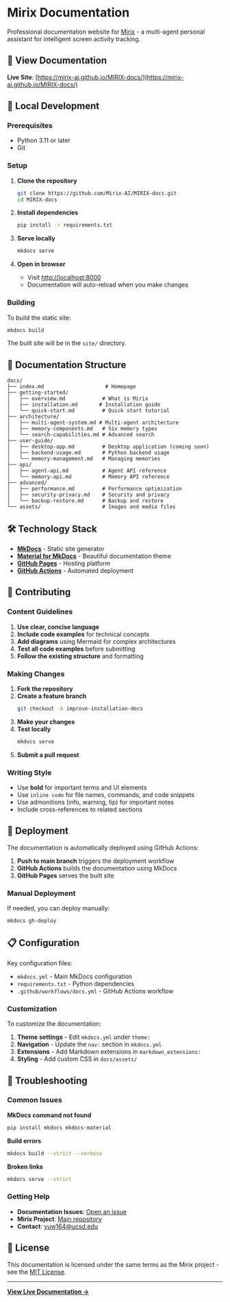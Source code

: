 # Mirix Documentation

Professional documentation website for [Mirix](https://github.com/Mirix-AI/Mirix) - a multi-agent personal assistant for intelligent screen activity tracking.

## 📖 View Documentation

**Live Site**: [https://mirix-ai.github.io/MIRIX-docs/](https://mirix-ai.github.io/MIRIX-docs/)

## 🚀 Local Development

### Prerequisites

- Python 3.11 or later
- Git

### Setup

1. **Clone the repository**
   ```bash
   git clone https://github.com/Mirix-AI/MIRIX-docs.git
   cd MIRIX-docs
   ```

2. **Install dependencies**
   ```bash
   pip install -r requirements.txt
   ```

3. **Serve locally**
   ```bash
   mkdocs serve
   ```

4. **Open in browser**
   - Visit [http://localhost:8000](http://localhost:8000)
   - Documentation will auto-reload when you make changes

### Building

To build the static site:

```bash
mkdocs build
```

The built site will be in the `site/` directory.

## 📁 Documentation Structure

```
docs/
├── index.md                    # Homepage
├── getting-started/
│   ├── overview.md            # What is Mirix
│   ├── installation.md       # Installation guide
│   └── quick-start.md         # Quick start tutorial
├── architecture/
│   ├── multi-agent-system.md # Multi-agent architecture
│   ├── memory-components.md   # Six memory types
│   └── search-capabilities.md # Advanced search
├── user-guide/
│   ├── desktop-app.md         # Desktop application (coming soon)
│   ├── backend-usage.md       # Python backend usage
│   └── memory-management.md   # Managing memories
├── api/
│   ├── agent-api.md           # Agent API reference
│   └── memory-api.md          # Memory API reference
├── advanced/
│   ├── performance.md         # Performance optimization
│   ├── security-privacy.md    # Security and privacy
│   └── backup-restore.md      # Backup and restore
└── assets/                    # Images and media files
```

## 🛠 Technology Stack

- **[MkDocs](https://www.mkdocs.org/)** - Static site generator
- **[Material for MkDocs](https://squidfunk.github.io/mkdocs-material/)** - Beautiful documentation theme
- **[GitHub Pages](https://pages.github.com/)** - Hosting platform
- **[GitHub Actions](https://github.com/features/actions)** - Automated deployment

## 📝 Contributing

### Content Guidelines

1. **Use clear, concise language**
2. **Include code examples** for technical concepts
3. **Add diagrams** using Mermaid for complex architectures
4. **Test all code examples** before submitting
5. **Follow the existing structure** and formatting

### Making Changes

1. **Fork the repository**
2. **Create a feature branch**
   ```bash
   git checkout -b improve-installation-docs
   ```
3. **Make your changes**
4. **Test locally**
   ```bash
   mkdocs serve
   ```
5. **Submit a pull request**

### Writing Style

- Use **bold** for important terms and UI elements
- Use `inline code` for file names, commands, and code snippets
- Use admonitions (info, warning, tip) for important notes
- Include cross-references to related sections

## 🚀 Deployment

The documentation is automatically deployed using GitHub Actions:

1. **Push to main branch** triggers the deployment workflow
2. **GitHub Actions** builds the documentation using MkDocs
3. **GitHub Pages** serves the built site

### Manual Deployment

If needed, you can deploy manually:

```bash
mkdocs gh-deploy
```

## 📋 Configuration

Key configuration files:

- `mkdocs.yml` - Main MkDocs configuration
- `requirements.txt` - Python dependencies
- `.github/workflows/docs.yml` - GitHub Actions workflow

### Customization

To customize the documentation:

1. **Theme settings** - Edit `mkdocs.yml` under `theme:`
2. **Navigation** - Update the `nav:` section in `mkdocs.yml`
3. **Extensions** - Add Markdown extensions in `markdown_extensions:`
4. **Styling** - Add custom CSS in `docs/assets/`

## 🔧 Troubleshooting

### Common Issues

**MkDocs command not found**
```bash
pip install mkdocs mkdocs-material
```

**Build errors**
```bash
mkdocs build --strict --verbose
```

**Broken links**
```bash
mkdocs serve --strict
```

### Getting Help

- **Documentation Issues**: [Open an issue](https://github.com/Mirix-AI/MIRIX-docs/issues)
- **Mirix Project**: [Main repository](https://github.com/Mirix-AI/Mirix)
- **Contact**: yuw164@ucsd.edu

## 📄 License

This documentation is licensed under the same terms as the Mirix project - see the [MIT License](https://github.com/Mirix-AI/Mirix/blob/main/LICENSE).

---

**[View Live Documentation →](https://mirix-ai.github.io/MIRIX-docs/)** 